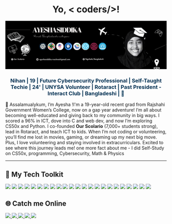 <h1 align="center">Yo, < coders/>!  </h1>

<p align="center">
  <img src="https://github.com/Ayesha-Siddika-Nihan/Ayesha-Siddika-Nihan/blob/main/Black%20and%20White%20Creative%20Profile%20Information%20LinkedIn%20Article%20Cover%20Image%20(6).png?raw=true" alt="Banner">
</p>

<h3 align="center" style="color:#003153;">Nihan | 19 | Future Cybersecurity Professional | Self-Taught Techie | 24' | UNYSA Volunteer | Rotaract | Past President - Interact Club | Bangladeshi | 🍉</h3>


👋 Assalamualykum, I’m Ayesha !I'm a 19-year-old recent grad from Rajshahi Government Women’s College, now on a gap year adventure! I’m all about becoming well-educated and giving back to my community in big ways. I scored a 96% in ICT, dove into C and web dev, and now I’m exploring CS50x and Python. I co-founded **Our Scolario** (7,000+ students strong), lead in Rotaract, and teach ICT to kids. When I’m not coding or volunteering, you’ll find me lost in movies, gaming, or dreaming up my next big move. Plus, I love volunteering and staying involved in extracurriculars. Excited to see where this journey leads me! one more fact about me - I did Self-Study on CS50x, programming, Cybersecurity, Math & Physics

---

## 🚀 My Tech Toolkit

<p align="left">
  <img src="https://img.shields.io/badge/HTML5-0A1172?style=for-the-badge&logo=html5&logoColor=white"/>
  <img src="https://img.shields.io/badge/CSS3-1034A6?style=for-the-badge&logo=css3&logoColor=white"/>
  <img src="https://img.shields.io/badge/Python-0E4D92?style=for-the-badge&logo=python&logoColor=white"/>
  <img src="https://img.shields.io/badge/C-001F54?style=for-the-badge&logo=c&logoColor=white"/>
  <img src="https://img.shields.io/badge/JavaScript-003153?style=for-the-badge&logo=javascript&logoColor=white"/>
  <img src="https://img.shields.io/badge/Flask-0C234B?style=for-the-badge&logo=flask&logoColor=white"/>
  <img src="https://img.shields.io/badge/Algorithms-011F5B?style=for-the-badge&logo=codeforces&logoColor=white"/>
  <img src="https://img.shields.io/badge/SQL-1B365D?style=for-the-badge&logo=postgresql&logoColor=white"/>
  <img src="https://img.shields.io/badge/VS_Code-002147?style=for-the-badge&logo=visual-studio-code&logoColor=white"/>
  <img src="https://img.shields.io/badge/WordPress-005288?style=for-the-badge&logo=wordpress&logoColor=white"/>
  <img src="https://img.shields.io/badge/Framer-0B0C10?style=for-the-badge&logo=framer&logoColor=white"/>
  <img src="https://img.shields.io/badge/Figma-011F4B?style=for-the-badge&logo=figma&logoColor=white"/>
  <img src="https://img.shields.io/badge/Pantheon-003B6F?style=for-the-badge&logo=pantheon&logoColor=white"/>
  <img src="https://img.shields.io/badge/Microsoft_Office-002244?style=for-the-badge&logo=microsoft-office&logoColor=white"/>
  <img src="https://img.shields.io/badge/Windows-001C55?style=for-the-badge&logo=windows&logoColor=white"/>
  <img src="https://img.shields.io/badge/Scratch-0A0A23?style=for-the-badge&logo=scratch&logoColor=white"/>
  <img src="https://img.shields.io/badge/Data_Science-0F3057?style=for-the-badge&logo=databricks&logoColor=white"/>
  <img src="https://img.shields.io/badge/Notion-001F3F?style=for-the-badge&logo=notion&logoColor=white"/>
  <img src="https://img.shields.io/badge/ChatGPT-0D3B66?style=for-the-badge&logo=openai&logoColor=white"/>
  <img src="https://img.shields.io/badge/DeepSeek-123456?style=for-the-badge&logo=openai&logoColor=white"/>
  <img src="https://img.shields.io/badge/GitHub-24292e?style=for-the-badge&logo=github&logoColor=white"/>
  <img src="https://img.shields.io/badge/Co--Pilot-0078D4?style=for-the-badge&logo=githubcopilot&logoColor=white"/>
  <img src="https://img.shields.io/badge/Cisco-003B71?style=for-the-badge&logo=cisco&logoColor=white"/>
</p>

## 🌐 Catch me Online

<p align="left">
  <a href="https://github.com/yourusername" target="_blank">
    <img src="https://img.shields.io/badge/GitHub-0A1172?style=for-the-badge&logo=github&logoColor=white"/>
  </a>
  <a href="https://linkedin.com/in/yourusername" target="_blank">
    <img src="https://img.shields.io/badge/LinkedIn-1034A6?style=for-the-badge&logo=linkedin&logoColor=white"/>
  </a>
  <a href="mailto:youremail@gmail.com" target="_blank">
    <img src="https://img.shields.io/badge/Email-1B365D?style=for-the-badge&logo=gmail&logoColor=white"/>
  </a>
  <a href="https://instagram.com/yourusername" target="_blank">
    <img src="https://img.shields.io/badge/Instagram-003153?style=for-the-badge&logo=instagram&logoColor=white"/>
  </a>
  <a href="https://facebook.com/yourusername" target="_blank">
    <img src="https://img.shields.io/badge/Facebook-001F54?style=for-the-badge&logo=facebook&logoColor=white"/>
  </a>
</p>
